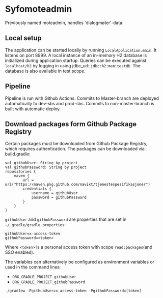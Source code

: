 # Syfomoteadmin
Previously named moteadmin, handles 'dialogmøter'-data.

## Local setup
The application can be started locally by running `LocalApplication.main`. It listens on port 8999.
A local instance of an in-memory H2 database is initialized during application startup. Queries can
be executed against `localhost/h2` by logging in using jdbc_url: `jdbc:h2:mem:testdb`. The database
is also available in test scope.

## Pipeline

Pipeline is run with Github Actions.
Commits to Master-branch are deployed automatically to dev-sbs and prod-sbs.
Commits to non-master-branch is built with automatic deploy.

## Download packages form Github Package Registry
Certain packages must be downloaded from Github Package Registry, which requires authentication.
The packages can be downloaded via build.gradle:
```
val githubUser: String by project
val githubPassword: String by project
repositories {
    maven {
        url = uri("https://maven.pkg.github.com/navikt/tjenestespesifikasjoner")
        credentials {
            username = githubUser
            password = githubPassword
        }
    }
}
```

`githubUser` and `githubPassword` are properties that are set in `~/.gradle/gradle.properties`:

```
githubUser=x-access-token
githubPassword=<token>
```

Where `<token>` is a personal access token with scope `read:packages`(and SSO enabled).

The variables can alternatively be configured as environment variables or used in the command lines:

* `ORG_GRADLE_PROJECT_githubUser`
* `ORG_GRADLE_PROJECT_githubPassword`

```
./gradlew -PgithubUser=x-access-token -PgithubPassword=[token]
```